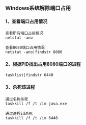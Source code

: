 ### Windows系统解除端口占用
#### 1、查看端口占用情况
```
查看所有端口占用情况
netstat -ano 

查看8080端口占用情况
netstat -ano|findstr 8080
```

#### 2、根据PID找出占用8080端口的进程
```
tasklist|findstr 6440
```

#### 3、杀死该进程
```
通过名称杀死
taskkill /f /t /im java.exe 

通过进程id杀死
taskkill /f /t /im 6440
```
